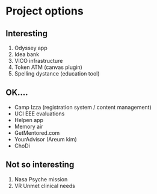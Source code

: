 # Project options

## Interesting

1) Odyssey app
2) Idea bank
3) VICO infrastructure
4) Token ATM (canvas plugin)
5) Spelling dystance (education tool)

## OK....

- Camp Izza (registration system / content management)
- UCI EEE evaluations
- Helpen app
- Memory air
- GetMentored.com
- YourAdvisor (Areum kim)
- ChoDi

## Not so interesting

1) Nasa Psyche mission
2) VR Unmet clinical needs
